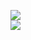 [![](https://img.shields.io/badge/Made%20With-Github%20Spray-lightgrey.svg?style=for-the-badge&logo=github)](https://github.com/Annihil/github-spray#31219)  
[![](https://i.imgur.com/2DrTn0Z.gif)](https://github.com/Annihil/github-spray)